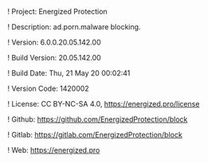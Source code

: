 ! Project: Energized Protection

! Description: ad.porn.malware blocking.

! Version: 6.0.0.20.05.142.00

! Build Version: 20.05.142.00

! Build Date: Thu, 21 May 20 00:02:41

! Version Code: 1420002

! License: CC BY-NC-SA 4.0, https://energized.pro/license

! Github: https://github.com/EnergizedProtection/block

! Gitlab: https://gitlab.com/EnergizedProtection/block


! Web: https://energized.pro
